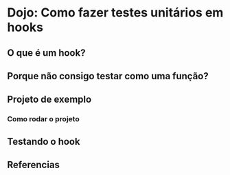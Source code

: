 # Dojo: Como fazer testes unitários em hooks

## O que é um hook?

## Porque não consigo testar como uma função?

## Projeto de exemplo

### Como rodar o projeto

## Testando o hook

## Referencias

